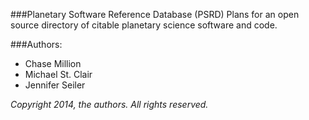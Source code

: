 ###Planetary Software Reference Database (PSRD)
Plans for an open source directory of citable planetary science software and code.

###Authors:
* Chase Million
* Michael St. Clair
* Jennifer Seiler

_Copyright 2014, the authors. All rights reserved._
